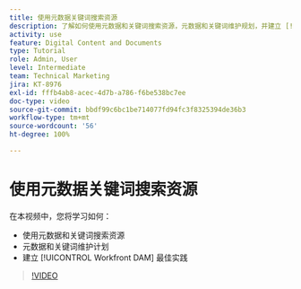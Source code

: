 ```yaml
---
title: 使用元数据关键词搜索资源
description: 了解如何使用元数据和关键词搜索资源，元数据和关键词维护规划，并建立 [!UICONTROL Workfront DAM] 最佳实践。
activity: use
feature: Digital Content and Documents
type: Tutorial
role: Admin, User
level: Intermediate
team: Technical Marketing
jira: KT-8976
exl-id: fffb4ab8-acec-4d7b-a786-f6be538bc7ee
doc-type: video
source-git-commit: bbdf99c6bc1be714077fd94fc3f8325394de36b3
workflow-type: tm+mt
source-wordcount: '56'
ht-degree: 100%

---
```


# 使用元数据关键词搜索资源

在本视频中，您将学习如何：

* 使用元数据和关键词搜索资源
* 元数据和关键词维护计划
* 建立 [!UICONTROL Workfront DAM] 最佳实践

>[!VIDEO](https://video.tv.adobe.com/v/3419469/?quality=12&learn=on&enablevpops=1&captions=chi_hans)
